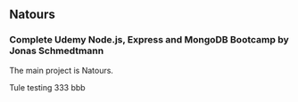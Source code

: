 ## Natours 

### Complete Udemy Node.js, Express and MongoDB Bootcamp by Jonas Schmedtmann 

The main project is Natours.

Tule testing 333
bbb
